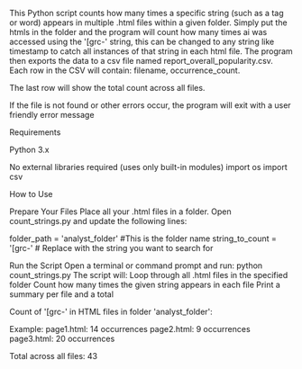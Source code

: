 This Python script counts how many times a specific string
(such as a tag or word) appears in multiple .html files within a given folder.
Simply put the htmls in the folder and the program will count how many times
ai was accessed using the '[grc-' string, this can be changed to any string like
timestamp to catch all instances of that string in each html file.
The program then exports the data to a csv file named report_overall_popularity.csv.
Each row in the CSV will contain: filename, occurrence_count.

The last row will show the total count across all files.

If the file is not found or other errors occur, the program will exit with a user friendly error message


Requirements

Python 3.x

No external libraries required (uses only built-in modules)
import os
import csv

How to Use

Prepare Your Files
Place all your .html files in a folder.
Open count_strings.py and update the following lines:

folder_path = 'analyst_folder'   #This is the folder name
string_to_count = '[grc-'      # Replace with the string you want to search for


Run the Script
Open a terminal or command prompt and run:
python count_strings.py
The script will:
Loop through all .html files in the specified folder
Count how many times the given string appears in each file
Print a summary per file and a total

Count of '[grc-' in HTML files in folder 'analyst_folder':

Example:
  page1.html: 14 occurrences
  page2.html: 9 occurrences
  page3.html: 20 occurrences

Total across all files: 43

